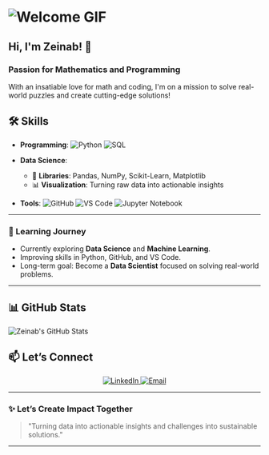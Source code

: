 
# ![Welcome GIF](https://media.giphy.com/media/3o7btPCcdNniyf0ArS/giphy.gif)  

## Hi, I'm Zeinab! 👋

### Passion for Mathematics and Programming

With an insatiable love for math and coding, I'm on a mission to solve real-world puzzles and create cutting-edge solutions!

## 🛠 Skills

- **Programming**:
  ![Python](https://img.shields.io/badge/-Python-3776AB?logo=python&logoColor=white)
  ![SQL](https://img.shields.io/badge/-SQL-336791?logo=microsoft-sql-server&logoColor=white)

- **Data Science**:
  - 🧮 **Libraries**: Pandas, NumPy, Scikit-Learn, Matplotlib
  - 📊 **Visualization**: Turning raw data into actionable insights

- **Tools**:
  ![GitHub](https://img.shields.io/badge/-GitHub-181717?logo=github)
  ![VS Code](https://img.shields.io/badge/-VS_Code-007ACC?logo=visual-studio-code)
  ![Jupyter Notebook](https://img.shields.io/badge/-Jupyter-F37626?logo=jupyter&logoColor=white)

---

### 🌱 Learning Journey

- Currently exploring **Data Science** and **Machine Learning**.
- Improving skills in Python, GitHub, and VS Code.
- Long-term goal: Become a **Data Scientist** focused on solving real-world problems.

---

## 📊 GitHub Stats

![Zeinab's GitHub Stats](https://github-readme-stats.vercel.app/api?username=zeinab15&show_icons=true&theme=radical)

## 📫 Let’s Connect

<p align="center">
  <a href="https://www.linkedin.com/in/zeinab-mohmmed" target="_blank">
    <img src="https://img.shields.io/badge/-LinkedIn-0077B5?logo=linkedin&logoColor=white" alt="LinkedIn">
  </a>
  <a href="mailto:zeinbwahid98@gmail.com" target="_blank">
    <img src="https://img.shields.io/badge/-Email-D14836?logo=gmail&logoColor=white" alt="Email">
  </a>
</p>

---

### ✨ Let’s Create Impact Together

> "Turning data into actionable insights and challenges into sustainable solutions."

---
